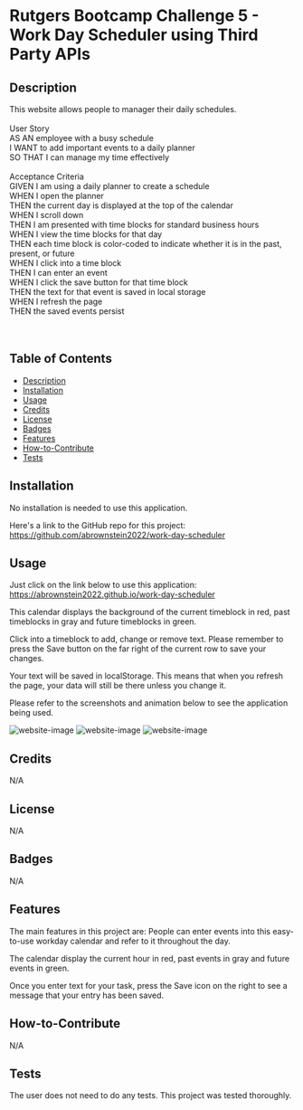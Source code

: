# Rutgers Bootcamp Challenge 5 - Work Day Scheduler using Third Party APIs

## Description
This website allows people to manager their daily schedules.<br>
<br>
User Story<br>
AS AN employee with a busy schedule<br>
I WANT to add important events to a daily planner<br>
SO THAT I can manage my time effectively<br>
<br>
Acceptance Criteria<br>
GIVEN I am using a daily planner to create a schedule<br>
WHEN I open the planner<br>
THEN the current day is displayed at the top of the calendar<br>
WHEN I scroll down<br>
THEN I am presented with time blocks for standard business hours<br>
WHEN I view the time blocks for that day<br>
THEN each time block is color-coded to indicate whether it is in the past, present, or future<br>
WHEN I click into a time block<br>
THEN I can enter an event<br>
WHEN I click the save button for that time block<br>
THEN the text for that event is saved in local storage<br>
WHEN I refresh the page<br>
THEN the saved events persist<br>
<br><br>

## Table of Contents

- [Description](#description)
- [Installation](#installation)
- [Usage](#usage)
- [Credits](#credits)
- [License](#license)
- [Badges](#badges)
- [Features](#features)
- [How-to-Contribute](#how-to-contribute)
- [Tests](tests)

## Installation

No installation is needed to use this application. 

Here's a link to the GitHub repo for this project:
https://github.com/abrownstein2022/work-day-scheduler
## Usage
Just click on the link below to use this application:
https://abrownstein2022.github.io/work-day-scheduler

This calendar displays the background of the current timeblock in red, past timeblocks in gray and future timeblocks in green.

Click into a timeblock to add, change or remove text.  Please remember to press the Save button on the far right of the current row to save your changes.  

Your text will be saved in localStorage.  This means that when you refresh the page, your data will still be there unless you change it.

Please refer to the screenshots and animation below to see the application being used.
    
![website-image](assets/images/ch5-screenshot1.png)
![website-image](assets/images/ch5-screenshot2.jpg)
![website-image](assets/images/ch5-screenshot3.png)    


## Credits
N/A

## License

N/A

## Badges

N/A

## Features

The main features in this project are:
People can enter events into this easy-to-use workday calendar and refer to it throughout the day.

The calendar display the current hour in red, past events in gray and future events in green.

Once you enter text for your task, press the Save icon on the right to see a message that your entry has been saved.  

## How-to-Contribute

N/A

## Tests

The user does not need to do any tests.  This project was tested thoroughly.